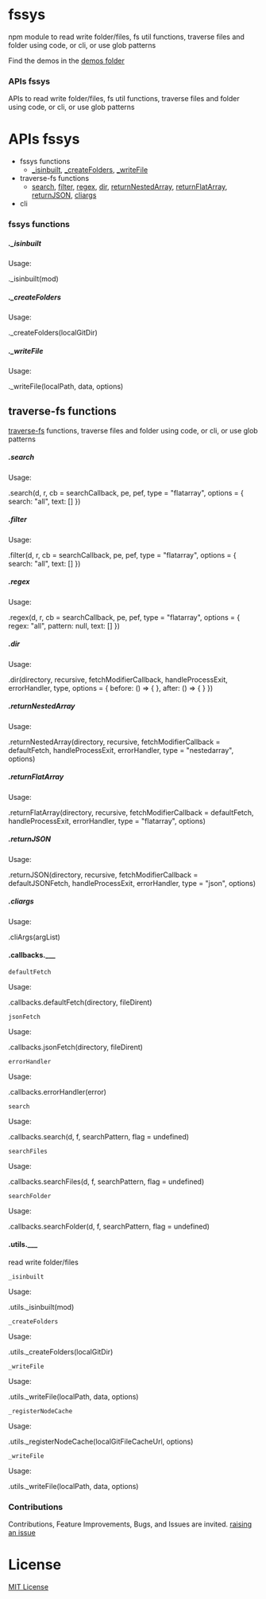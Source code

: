 # fssys

npm module to read write folder/files, fs util functions, traverse files and folder using code, or cli, or use glob patterns

Find the demos in the [demos folder](./demos)

### APIs fssys

APIs to read write folder/files, fs util functions, traverse files and folder using code, or cli, or use glob patterns

# APIs fssys

- fssys functions
  - [\_isinbuilt](#isinbuilt), [\_createFolders](#createfolders), [\_writeFile](#writefile)
- traverse-fs functions
  - [search](#search), [filter](#filter), [regex](#regex), [dir](#dir), [returnNestedArray](#returnnestedarray), [returnFlatArray](#returnflatarray), [returnJSON](#returnjson), [cliargs](#cliargs)
- cli

### fssys functions

##### .\_isinbuilt

Usage: 

.\_isinbuilt(mod)

##### .\_createFolders

Usage: 

.\_createFolders(localGitDir)

##### .\_writeFile

Usage: 

.\_writeFile(localPath, data, options)

## traverse-fs functions

[traverse-fs](https://www.npmjs.com/package/traverse-fs) functions, traverse files and folder using code, or cli, or use glob patterns

##### .search

Usage: 

.search(d, r, cb = searchCallback, pe, pef, type = "flatarray", options = { search: "all", text: [] })

##### .filter

Usage: 

.filter(d, r, cb = searchCallback, pe, pef, type = "flatarray", options = { search: "all", text: [] })

##### .regex

Usage: 

.regex(d, r, cb = searchCallback, pe, pef, type = "flatarray", options = { regex: "all", pattern: null, text: [] })

##### .dir

Usage: 

.dir(directory, recursive, fetchModifierCallback, handleProcessExit, errorHandler, type, options = { before: () => { }, after: () => { } })

##### .returnNestedArray

Usage: 

.returnNestedArray(directory, recursive, fetchModifierCallback = defaultFetch, handleProcessExit, errorHandler, type = "nestedarray", options)

##### .returnFlatArray

Usage: 

.returnFlatArray(directory, recursive, fetchModifierCallback = defaultFetch, handleProcessExit, errorHandler, type = "flatarray", options)

##### .returnJSON

Usage: 

.returnJSON(directory, recursive, fetchModifierCallback = defaultJSONFetch, handleProcessExit, errorHandler, type = "json", options)

##### .cliargs

Usage: 

.cliArgs(argList)

#### .callbacks.\_\_\_

`defaultFetch` 

Usage: 

.callbacks.defaultFetch(directory, fileDirent)

`jsonFetch` 

Usage: 

.callbacks.jsonFetch(directory, fileDirent)

`errorHandler` 

Usage: 

.callbacks.errorHandler(error)

`search` 

Usage: 

.callbacks.search(d, f, searchPattern, flag = undefined)

`searchFiles` 

Usage: 

.callbacks.searchFiles(d, f, searchPattern, flag = undefined)

`searchFolder` 

Usage: 

.callbacks.searchFolder(d, f, searchPattern, flag = undefined)

#### .utils.\_\_\_

read write folder/files

`_isinbuilt` 

Usage: 

.utils.\_isinbuilt(mod)

`_createFolders` 

Usage: 

.utils.\_createFolders(localGitDir)

`_writeFile` 

Usage: 

.utils.\_writeFile(localPath, data, options)

`_registerNodeCache` 

Usage: 

.utils.\_registerNodeCache(localGitFileCacheUrl, options)

`_writeFile` 

Usage: 

.utils.\_writeFile(localPath, data, options)

### Contributions

Contributions, Feature Improvements, Bugs, and Issues are invited. [raising an issue](https://github.com/traverse-fs/fssys/issues)

# License

[MIT License](./LICENSE)
